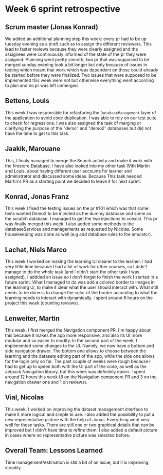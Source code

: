 # Week 6 sprint retrospective

## Scrum master (Jonas Konrad)
We added an additional planning step this week: every pr had to be up tuesday evening as a draft such as to assign the different reviewers. This lead to faster reviews because they were clearly assigned and the assignees were continuously informed of the state of the pr they were assigned. Planning went pretty smooth, two pr that was supposed to be merged sunday evening took a bit longer but only because of issues in testing which meant that work which was dependent on those could already be started before they were finalized. Two issues that were supposed to be implemented this week were not but otherwise everything went according to plan and no pr was left unmerged.

## Bettens, Louis
This week I was responsible for refactoring the `DatabaseManagement` layer of the application to avoid code duplication. I was able to rely on our test suite to check for regressions. I was also assigned the task of merging or clarifying the purpose of the "demo" and "demo2" databases but did not have the time to get to this task.

## Jaakik, Marouane
This, I finaly managed to merge the Search activity and make it work with the firestore Database. I have also looked into my other task With Martin and Louis, about having different user accounts for learner and administrator and discussed some ideas. Because This task needed Martin's PR as a starting point we decided to leave it for next sprint. 
## Konrad, Jonas Franz
This week I fixed the testing issues on the pr #101 which was that some tests wanted Demo2 to be injected as the dummy database and some as the scratch database. I managed to get the two injections to coexist. This pr was finally merged this week. I also added some methods to the databaseServices and managements as requested by Nicolas. Some housekeeping was done as well (e.g add database rules to the emulator).

## Lachat, Niels Marco
This week I worked on making the learning UI clearer to the learner. I had very little time because I had a lot of work for other courses, so I didn't manage to do the whole task (and I didn't start the other task I was assigned). I addded an issue so I don't forget to finish the work I started in a future sprint. What I managed to do was add a colored border to images in the learning UI, to make it clear what the user should interact with. What still needs to be done is to change the color of the border according to what the learning needs to interact with dynamically. I spent around 6 hours on the project this week (counting reviews). 

## Lenweiter, Martin
This week, I first merged the Navigation component PR. I'm happy about this because it makes the app more responsive, and also its UI more modular and so easier to modify. In the second part of the week, I implemented some changes to the UI. Namely, we now have a bottom and side navigation drawer. The bottom one allows to choose between the learning and the datasets editing part of the app, while the side one allows for the login only so far. The past couple of weeks were rough because I had to get up to speed both with the UI part of the code, as well as the Jetpack Navigation library, but this week was definitely easier. I spent around 12 hours this week (8 on the Navigation component PR and 3 on the navigation drawer one and 1 on reviews).

## Vial, Nicolas
This week, I worked on improving the dataset management interface to make it more logical and simple to use. I also added the possibility to put a new representative picture with the help of Jonas. Everything went very well for these tasks. There are still one or two graphical details that can be improved but I didn't have time to refine them. I also added a default picture in cases where no representative picture was selected before.

## Overall Team: Lessons Learned
Time management/estimation is _still_ a bit of an issue, but it is improving steadily.
